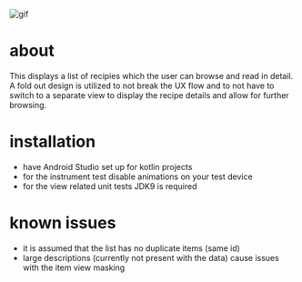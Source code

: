 ![gif](https://user-images.githubusercontent.com/12496282/121555948-b97b7f80-ca13-11eb-9685-b6cd0af54c44.gif)

# about
This displays a list of recipies which the user can browse and read in detail.
A fold out design is utilized to not break the UX flow and to not have to switch
to a separate view to display the recipe details and allow for further browsing.

# installation
- have Android Studio set up for kotlin projects
- for the instrument test disable animations on your test device
- for the view related unit tests JDK9 is required

# known issues
- it is assumed that the list has no duplicate items (same id)
- large descriptions (currently not present with the data) cause issues with the item view masking

